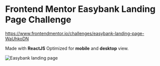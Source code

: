 # Frontend Mentor Easybank Landing Page Challenge

https://www.frontendmentor.io/challenges/easybank-landing-page-WaUhkoDN

Made with **ReactJS**
Optimized for **mobile** and **desktop** view.

![Easybank landing page](https://user-images.githubusercontent.com/14050333/193952132-18058325-3805-43f7-90b1-65b61d8cb262.png)
